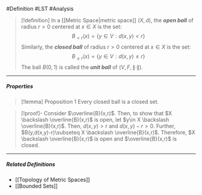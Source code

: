 #Definition #LST #Analysis 

> [!definition]
> In a [[Metric Space|metric space]] $(X,d)$, the ***open ball*** of radius $r>0$ centered at $x\in X$ is the set: $$B_{<r}(x)=\{ y\in V :d(x,y) <r\}$$ 
> Similarly, the ***closed ball*** of radius $r>0$ centered at $x\in X$ is the set: $$B_{\leq r}(x)=\{ y\in V :d(x,y) \leq r\}$$ 
> The ball $B(0,1)$ is called the ***unit ball*** of $(V,F,\|\cdot\|)$.
---
##### Properties
> [!lemma] Proposition 1
> Every closed ball is a closed set.

> [!proof]-
> Consider $\overline{B}(x,r)$. Then, to show that $X \backslash \overline{B}(x,r)$ is open, let $y\in X \backslash \overline{B}(x,r)$. Then, $d(x,y)>r$ and $d(x,y)-r>0$.  Further, $B(y,d(x,y)-r)\subseteq X \backslash \overline{B}(x,r)$. Therefore, $X \backslash \overline{B}(x,r)$ is open and $\overline{B}(x,r)$ is closed.
---
##### Related Definitions
- [[Topology of Metric Spaces]]
- [[Bounded Sets]]